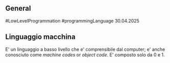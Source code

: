 ## General
#LowLevelProgrammation 
#programmingLanguage 
30.04.2025

## Linguaggio macchina
E' un linguaggio a basso livello che e' comprensibile dal computer; e' anche conosciuto come *machine codes* or *object code*.
E' composto solo da 0 e 1.